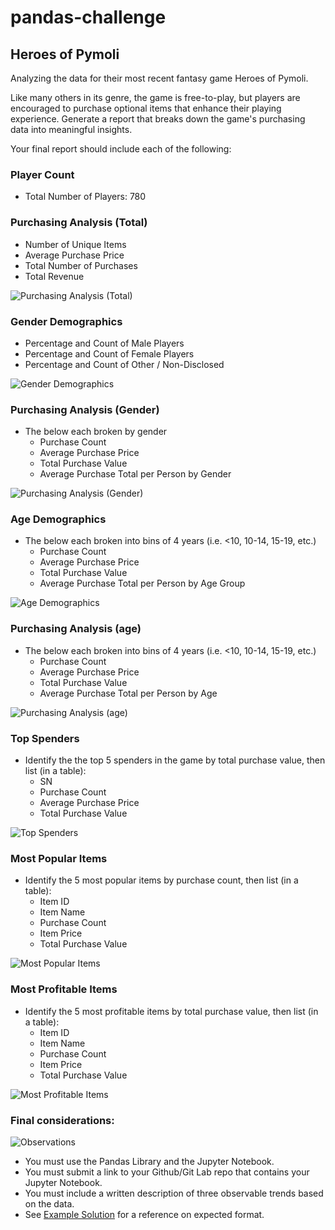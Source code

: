 # pandas-challenge
## Heroes of Pymoli

Analyzing the data for their most recent fantasy game Heroes of Pymoli.

Like many others in its genre, the game is free-to-play, but players are encouraged to purchase optional items that enhance their playing experience. Generate a report that breaks down the game's purchasing data into meaningful insights.

Your final report should include each of the following:

### Player Count

* Total Number of Players: 780

### Purchasing Analysis (Total)

* Number of Unique Items
* Average Purchase Price
* Total Number of Purchases
* Total Revenue

![Purchasing Analysis (Total)](https://github.com/christin-c-sok/pandas-challenge/blob/main/Images/002_purchasing_analysis_total.png)


### Gender Demographics

* Percentage and Count of Male Players
* Percentage and Count of Female Players
* Percentage and Count of Other / Non-Disclosed

![Gender Demographics](https://github.com/christin-c-sok/pandas-challenge/blob/main/Images/003_gender_demographics.png)


### Purchasing Analysis (Gender)

* The below each broken by gender
  * Purchase Count
  * Average Purchase Price
  * Total Purchase Value
  * Average Purchase Total per Person by Gender

![Purchasing Analysis (Gender)](https://github.com/christin-c-sok/pandas-challenge/blob/main/Images/004_purchasing_analysis_by_gender.png)


### Age Demographics

* The below each broken into bins of 4 years (i.e. &lt;10, 10-14, 15-19, etc.)
  * Purchase Count
  * Average Purchase Price
  * Total Purchase Value
  * Average Purchase Total per Person by Age Group

![Age Demographics](https://github.com/christin-c-sok/pandas-challenge/blob/main/Images/005_age_demographics.png)


### Purchasing Analysis (age)

* The below each broken into bins of 4 years (i.e. &lt;10, 10-14, 15-19, etc.)
  * Purchase Count
  * Average Purchase Price
  * Total Purchase Value
  * Average Purchase Total per Person by Age

![Purchasing Analysis (age)](https://github.com/christin-c-sok/pandas-challenge/blob/main/Images/006_purchasing_analysis_by_age.png)


### Top Spenders

* Identify the the top 5 spenders in the game by total purchase value, then list (in a table):
  * SN
  * Purchase Count
  * Average Purchase Price
  * Total Purchase Value

![Top Spenders](https://github.com/christin-c-sok/pandas-challenge/blob/main/Images/007_top_spenders.png)


### Most Popular Items

* Identify the 5 most popular items by purchase count, then list (in a table):
  * Item ID
  * Item Name
  * Purchase Count
  * Item Price
  * Total Purchase Value

![Most Popular Items](https://github.com/christin-c-sok/pandas-challenge/blob/main/Images/008_most_popular_items.png)


### Most Profitable Items

* Identify the 5 most profitable items by total purchase value, then list (in a table):
  * Item ID
  * Item Name
  * Purchase Count
  * Item Price
  * Total Purchase Value

![Most Profitable Items](https://github.com/christin-c-sok/pandas-challenge/blob/main/Images/009_most_profitable_items.png)


### Final considerations:

![Observations](https://github.com/christin-c-sok/pandas-challenge/blob/main/Images/010_observations.png)


* You must use the Pandas Library and the Jupyter Notebook.
* You must submit a link to your Github/Git Lab repo that contains your Jupyter Notebook.
* You must include a written description of three observable trends based on the data.
* See [Example Solution](HeroesOfPymoli/HeroesOfPymoli_starter.ipynb) for a reference on expected format.
